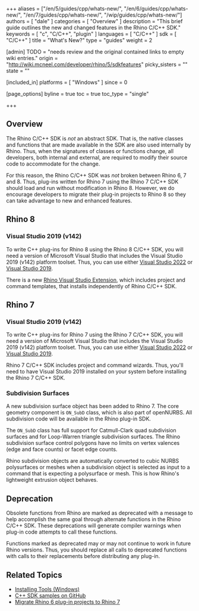 +++
aliases = ["/en/5/guides/cpp/whats-new/", "/en/6/guides/cpp/whats-new/", "/en/7/guides/cpp/whats-new/", "/wip/guides/cpp/whats-new/"]
authors = [ "dale" ]
categories = [ "Overview" ]
description = "This brief guide outlines the new and changed features in the Rhino C/C++ SDK."
keywords = [ "c", "C/C++", "plugin" ]
languages = [ "C/C++" ]
sdk = [ "C/C++" ]
title = "What's New?"
type = "guides"
weight = 2

[admin]
TODO = "needs review and the original contained links to empty wiki entries."
origin = "http://wiki.mcneel.com/developer/rhino/5/sdkfeatures"
picky_sisters = ""
state = ""

[included_in]
platforms = [ "Windows" ]
since = 0

[page_options]
byline = true
toc = true
toc_type = "single"

+++


## Overview

The Rhino C/C++ SDK is *not* an abstract SDK. That is, the native classes and functions that are made available in the SDK are also used internally by Rhino. Thus, when the signatures of classes or functions change, all developers, both internal and external, are required to modify their source code to accommodate for the change.

For this reason, the Rhino C/C++ SDK was *not* broken between Rhino 6, 7 and 8. Thus, plug-ins written for Rhino 7 using the Rhino 7 C/C++ SDK should load and run without modification in Rhino 8. However, we do encourage developers to migrate their plug-in projects to Rhino 8 so they can take advantage to new and enhanced features.

## Rhino 8

### Visual Studio 2019 (v142)

To write C++ plug-ins for Rhino 8 using the Rhino 8 C/C++ SDK, you will need a version of Microsoft Visual Studio that includes the Visual Studio 2019 (v142) platform toolset. Thus, you can use either [Visual Studio 2022](https://visualstudio.microsoft.com/downloads/) or [Visual Studio 2019](https://visualstudio.microsoft.com/vs/older-downloads/).

There is a new [Rhino Visual Studio Extension](https://github.com/mcneel/RhinoVisualStudioExtensions/releases), which includes project and command templates, that installs independently of Rhino C/C++ SDK.

## Rhino 7

### Visual Studio 2019 (v142)

To write C++ plug-ins for Rhino 7 using the Rhino 7 C/C++ SDK, you will need a version of Microsoft Visual Studio that includes the Visual Studio 2019 (v142) platform toolset. Thus, you can use either [Visual Studio 2022](https://visualstudio.microsoft.com/downloads/) or [Visual Studio 2019](https://visualstudio.microsoft.com/vs/older-downloads/).

Rhino 7 C/C++ SDK includes project and command wizards. Thus, you'll need to have Visual Studio 2019 installed on your system before installing the Rhino 7 C/C++ SDK.

### Subdivision Surfaces

A new subdivision surface object has been added to Rhino 7. The core geometry component is ```ON_SubD``` class, which is also part of openNURBS. All subdivision code will be available in the Rhino plug-in SDK.

The ```ON_SubD``` class has full support for Catmull-Clark quad subdivision surfaces and for Loop-Warren triangle subdivision surfaces. The Rhino subdivision surface control polygons have no limits on vertex valences (edge and face counts) or facet edge counts.

Rhino subdivision objects are automatically converted to cubic NURBS polysurfaces or meshes when a subdivision object is selected as input to a command that is expecting a polysurface or mesh. This is how Rhino's lightweight extrusion object behaves.

## Deprecation

Obsolete functions from Rhino are marked as deprecated with a message to help accomplish the same goal through alternate functions in the Rhino C/C++ SDK. These deprecations will generate compiler warnings when plug-in code attempts to call these functions.

Functions marked as deprecated may or may not continue to work in future Rhino versions. Thus, you should replace all calls to deprecated functions with calls to their replacements before distributing any plug-in.

## Related Topics

- [Installing Tools (Windows)](/guides/cpp/installing-tools-windows)
- [C++ SDK samples on GitHub](https://github.com/mcneel/rhino-developer-samples)
- [Migrate Rhino 6 plug-in projects to Rhino 7](/guides/cpp/migrate-your-plugin-windows)
